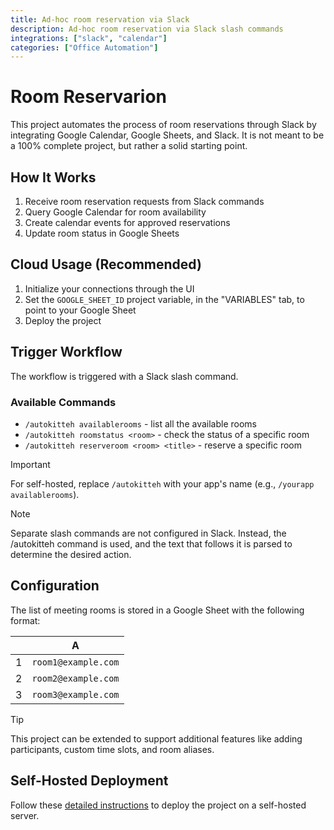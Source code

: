 ```yaml
---
title: Ad-hoc room reservation via Slack
description: Ad-hoc room reservation via Slack slash commands
integrations: ["slack", "calendar"]
categories: ["Office Automation"]
---
```


# Room Reservarion

This project automates the process of room reservations through Slack by integrating Google Calendar, Google Sheets, and Slack. It is not meant to be a 100% complete project, but rather a solid starting point.

## How It Works

1. Receive room reservation requests from Slack commands
2. Query Google Calendar for room availability
3. Create calendar events for approved reservations
4. Update room status in Google Sheets

## Cloud Usage (Recommended)

1. Initialize your connections through the UI
2. Set the `GOOGLE_SHEET_ID` project variable, in the "VARIABLES" tab, to point to your Google Sheet
3. Deploy the project

## Trigger Workflow

The workflow is triggered with a Slack slash command.

### Available Commands

- `/autokitteh availablerooms` - list all the available rooms
- `/autokitteh roomstatus <room>` - check the status of a specific room
- `/autokitteh reserveroom <room> <title>` - reserve a specific room

> [!IMPORTANT]
> For self-hosted, replace `/autokitteh` with your app's name (e.g., `/yourapp availablerooms`).

> [!NOTE]
> Separate slash commands are not configured in Slack. Instead, the /autokitteh command is used, and the text that follows it is parsed to determine the desired action.

## Configuration

The list of meeting rooms is stored in a Google Sheet with the following format:

|     |          A          |
| :-: | :-----------------: |
|  1  | `room1@example.com` |
|  2  | `room2@example.com` |
|  3  | `room3@example.com` |

> [!TIP]
> This project can be extended to support additional features like adding participants, custom time slots, and room aliases.

## Self-Hosted Deployment

Follow these [detailed instructions](https://docs.autokitteh.com/get_started/deployment) to deploy the project on a self-hosted server.
